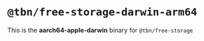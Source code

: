 # `@tbn/free-storage-darwin-arm64`

This is the **aarch64-apple-darwin** binary for `@tbn/free-storage`
